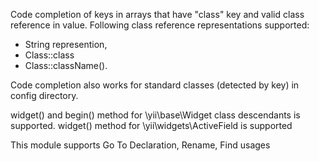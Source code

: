 Code completion of keys in arrays that have "class" key and valid class reference in value.
Following class reference representations supported:
 - String represention, 
 - Class::class
 - Class::className().
 
 Code completion also works for standard classes (detected by key) in config directory. 
 
 widget() and begin() method for \yii\base\Widget class descendants is supported. 
 widget() method for \yii\widgets\ActiveField is supported
 
 This module supports Go To Declaration, Rename, Find usages
 
